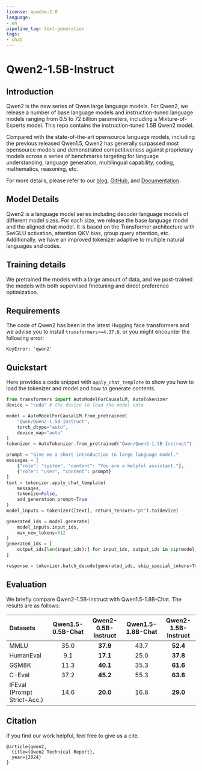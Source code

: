 ```yaml
---
license: apache-2.0
language:
- en
pipeline_tag: text-generation
tags:
- chat
---
```


# Qwen2-1.5B-Instruct

## Introduction

Qwen2 is the new series of Qwen large language models. For Qwen2, we release a number of base language models and instruction-tuned language models ranging from 0.5 to 72 billion parameters, including a Mixture-of-Experts model. This repo contains the instruction-tuned 1.5B Qwen2 model.

Compared with the state-of-the-art opensource language models, including the previous released Qwen1.5, Qwen2 has generally surpassed most opensource models and demonstrated competitiveness against proprietary models across a series of benchmarks targeting for language understanding, language generation, multilingual capability, coding, mathematics, reasoning, etc.

For more details, please refer to our [blog](https://qwenlm.github.io/blog/qwen2/), [GitHub](https://github.com/QwenLM/Qwen2), and [Documentation](https://qwen.readthedocs.io/en/latest/).
<br>

## Model Details
Qwen2 is a language model series including decoder language models of different model sizes. For each size, we release the base language model and the aligned chat model. It is based on the Transformer architecture with SwiGLU activation, attention QKV bias, group query attention, etc. Additionally, we have an improved tokenizer adaptive to multiple natural languages and codes.

## Training details
We pretrained the models with a large amount of data, and we post-trained the models with both supervised finetuning and direct preference optimization.


## Requirements
The code of Qwen2 has been in the latest Hugging face transformers and we advise you to install `transformers>=4.37.0`, or you might encounter the following error:
```
KeyError: 'qwen2'
```

## Quickstart

Here provides a code snippet with `apply_chat_template` to show you how to load the tokenizer and model and how to generate contents.

```python
from transformers import AutoModelForCausalLM, AutoTokenizer
device = "cuda" # the device to load the model onto

model = AutoModelForCausalLM.from_pretrained(
    "Qwen/Qwen2-1.5B-Instruct",
    torch_dtype="auto",
    device_map="auto"
)
tokenizer = AutoTokenizer.from_pretrained("Qwen/Qwen2-1.5B-Instruct")

prompt = "Give me a short introduction to large language model."
messages = [
    {"role": "system", "content": "You are a helpful assistant."},
    {"role": "user", "content": prompt}
]
text = tokenizer.apply_chat_template(
    messages,
    tokenize=False,
    add_generation_prompt=True
)
model_inputs = tokenizer([text], return_tensors="pt").to(device)

generated_ids = model.generate(
    model_inputs.input_ids,
    max_new_tokens=512
)
generated_ids = [
    output_ids[len(input_ids):] for input_ids, output_ids in zip(model_inputs.input_ids, generated_ids)
]

response = tokenizer.batch_decode(generated_ids, skip_special_tokens=True)[0]
```

## Evaluation

We briefly compare Qwen2-1.5B-Instruct with Qwen1.5-1.8B-Chat. The results are as follows:

| Datasets | Qwen1.5-0.5B-Chat | **Qwen2-0.5B-Instruct** | Qwen1.5-1.8B-Chat | **Qwen2-1.5B-Instruct** |
| :--- | :---: | :---: | :---: | :---: |
| MMLU | 35.0 | **37.9** | 43.7 | **52.4** |
| HumanEval | 9.1 | **17.1** | 25.0 | **37.8** |
| GSM8K | 11.3 | **40.1** | 35.3 | **61.6** |
| C-Eval | 37.2 | **45.2** | 55.3 | **63.8** |
| IFEval (Prompt Strict-Acc.) | 14.6 | **20.0** | 16.8 | **29.0** |

## Citation

If you find our work helpful, feel free to give us a cite.

```
@article{qwen2,
  title={Qwen2 Technical Report},
  year={2024}
}
```
